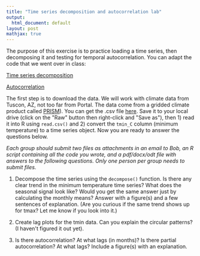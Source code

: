 ```yaml
---
title: "Time series decomposition and autocorrelation lab"
output:
  html_document: default
layout: post
mathjax: true
---
```


The purpose of this exercise is to practice loading a time series, then decomposing
it and testing for temporal autocorrelation. You can adapt the code that we
went over in class:

[Time series decomposition](./../lectures/ts_decomposition.R)

[Autocorrelation](./../lectures/autocorrelation.R)

The first step is to download the data. We will work with climate data
from Tuscon, AZ, not too far from Portal. The data come from a gridded climate product called
[PRISM](http://www.prism.oregonstate.edu/explorer/)). You can get the .csv file [here](https://github.com/bobshriver/UNR-EcoForecast/blob/main/data/tucson_prism_monthly.csv).
Save it to your local drive (click on the "Raw" button then right-click and
"Save as"), then 1) read it into R using `read.csv()` and 2) 
convert the `tmin_C` column (minimum temperature) to a time series object. 
Now you are ready to answer the questions below.

*Each group should submit two files as attachments in an email to Bob,  an R script containing all the code you wrote, and a pdf/docx/odt file with answers to the following questions. Only one person per group needs to submit files.*

1) Decompose the time series using the `decompose()` function. Is there any clear
trend in the minimum temperature time series? What does the seasonal signal look
like? Would you get the same answer
just by calculating the monthly means? Answer with a figure(s) and a few 
sentences of explanation. (Are you curious if the same trend shows up for 
tmax? Let me know if you look into it.)

2) Create lag plots for the tmin data. Can you explain the circular patterns?
(I haven't figured it out yet).

3) Is there autocorrelation? At what lags (in months)? Is there partial autocorrelation? At what lags? Include a figure(s) with an explanation.



